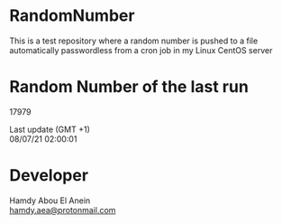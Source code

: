 # RandomNumber    
This is a test repository where a random number is pushed to a file automatically passwordless from a cron job in my Linux CentOS server    
# Random Number of the last run   
17979
      
Last update (GMT +1)    
08/07/21 02:00:01
# Developer    
Hamdy Abou El Anein   
hamdy.aea@protonmail.com
